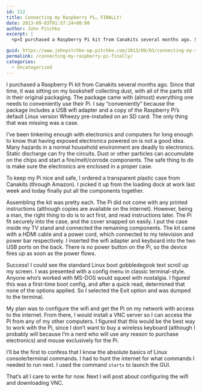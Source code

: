 ```yaml
---
id: 112
title: Connecting my Raspberry Pi… FINALLY!
date: 2013-09-03T01:57:24+00:00
author: John Pitchko
excerpt: |
  <p>I purchased a Raspberry Pi kit from Canakits several months ago. Since that time, it was sitting on my bookshelf collecting dust, with all of the parts still in their original packaging. The package came with (almost) everything one needs to conveniently use their Pi. I say “conveniently” because the package includes a USB wifi adapter and a copy of the Raspberry Pi’s default Linux version Wheezy pre-installed on an SD card. The only thing that was missing was a case.</p>

guid: https://www.johnpitchko-wp.pitchko.com/2013/09/03/connecting-my-raspberry-pi-finally/
permalink: /connecting-my-raspberry-pi-finally/
categories:
  - Uncategorized
---
```

<p>I purchased a Raspberry Pi kit from Canakits several months ago. Since that time, it was sitting on my bookshelf collecting dust, with all of the parts still in their original packaging. The package came with (almost) everything one needs to conveniently use their Pi. I say “conveniently” because the package includes a USB wifi adapter and a copy of the Raspberry Pi’s default Linux version Wheezy pre-installed on an SD card. The only thing that was missing was a case.</p>

<p>I’ve been tinkering enough with electronics and computers for long enough to know that having exposed electronics powered on is not a good idea. Many hazards in a normal household environment are deadly to electronics. Static discharge can fry the circuits. Dust or other particles can accumulate on the chips and start a fire/melt/corrode components. The safe thing to do is make sure the electronics are enclosed in a proper case.</p>

<p>To keep my Pi nice and safe, I ordered a transparent plastic case from Canakits (through Amazon). I picked it up from the loading dock at work last week and today finally put all the components together.</p>

<p>Assembling the kit was pretty each. The Pi did not come with any printed instructions (although copies are available on the internet). However, being a man, the right thing to do is to act first, and read instructions later. The Pi fit securely into the case, and the cover snapped on easily. I put the case inside my TV stand and connected the remaining components. The kit came with a HDMI cable and a power cord, which connected to my television and power bar respectively. I inserted the wifi adapter and keyboard into the two USB ports on the back. There is no power button on the Pi, so the device fires up as soon as the power flows.</p>

<p>Success! I could see the standard Linux boot gobbledegook text scroll up my screen. I was presented with a config menu in classic terminal-style. Anyone who’s worked with MS-DOS would squeel with nostalgia. I figured this was a first-time boot config, and after a quick read, determined that none of the options applied. So I selected the Exit option and was dumped to the terminal.</p>

<p>My plan was to configure the wifi and get the Pi on my network with access to the internet. From there, I would install a VNC server so I can access the Pi from any of my other computers. I figured that this would be the best way to work with the Pi, since I don’t want to buy a wireless keyboard (although I probably will because I’m a nerd who will use any reason to purchase electronics) and mouse exclusively for the Pi.</p>

<p>I’ll be the first to confess that I know the absolute basics of Linux console/terminal commands. I had to hunt the internet for what commands I needed to run next. I used the command <code class="highlighter-rouge">startx</code> to launch the GUI.</p>

<p>That’s all I care to write for now. Next I will post about configuring the wifi and downloading VNC.</p>
